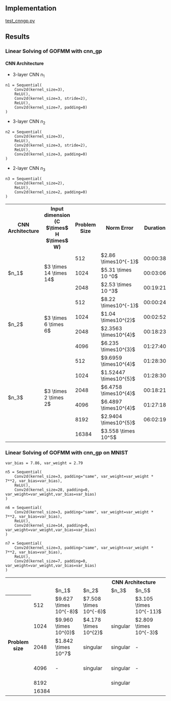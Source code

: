 ## Implementation

[test_cnngp.py](https://github.com/joelynli0110/gofmm_gp/blob/dev/test_cnngp.py)

## Results

### Linear Solving of GOFMM with cnn_gp

#### CNN Architecture

* 3-layer CNN $n_1$
```
n1 = Sequential(
    Conv2d(kernel_size=3),
    ReLU(),
    Conv2d(kernel_size=3, stride=2),
    ReLU(),
    Conv2d(kernel_size=7, padding=0)
)
```

* 3-layer CNN $n_2$
```
n2 = Sequential(
    Conv2d(kernel_size=3),
    ReLU(),
    Conv2d(kernel_size=3, stride=2),
    ReLU(),
    Conv2d(kernel_size=3, padding=0)
)
```

* 2-layer CNN $n_3$
```
n3 = Sequential(
    Conv2d(kernel_size=2),
    ReLU(),
    Conv2d(kernel_size=2, padding=0)
)
```

<table>
  <tr>
    <th> CNN Architecture </th>
    <th> Input dimension <br> (C $\times$ H $\times$ W) </th>
    <th>Problem Size</th>
    <th>Norm Error</th>
    <th>Duration</th>
  </tr>
  <tr>
    <td rowspan="3">$n_1$</td>
    <td rowspan="3">$3 \times 14 \times 14$</td>
    <td>512</td>
    <td>$2.86 \times10^{-1}$</td>
    <td>00:00:38</td>
  </tr>
  <tr>
    <td>1024</td>
    <td>$5.31 \times 10 ^0$</td>
    <td>00:03:06</td>
  </tr>
  <tr>
    <td>2048</td>
    <td>$2.53 \times 10 ^3$</td>
    <td>00:19:21</td>
  </tr>
  <tr>
    <td rowspan="5">$n_2$</td>
    <td rowspan="5">$3 \times 6 \times 6$</td>
    <td>512</td>
    <td>$8.22 \times10^{-1}$</td>
    <td>00:00:24</td>
  </tr>
  <tr>
    <td>1024</td>
    <td>$1.04 \times10^{2}$</td>
    <td>00:02:52</td>
  </tr>
  <tr>
    <td>2048</td>
    <td>$2.3563 \times10^{4}$</td>
    <td>00:18:23</td>
  </tr>
  <tr>
    <td>4096</td>
    <td>$6.235 \times10^{3}$</td>
    <td>01:27:40</td>
  <tr>
  </tr>
    <td rowspan="6">$n_3$</td>
    <td rowspan="6">$3 \times 2 \times 2$</td>
    <td>512</td>
    <td>$9.6959 \times10^{4}$</td>
    <td> 01:28:30</td>
  </tr>
  </tr>
    <td>1024</td>
    <td>$1.52447 \times10^{5}$</td>
    <td> 01:28:30</td>
  </tr>
  </tr>
    <td>2048</td>
    <td>$6.4758 \times10^{4}$</td>
    <td> 00:18:21</td>
  </tr>
  </tr>
    <td>4096</td>
    <td>$6.4897 \times10^{4}$</td>
    <td> 01:27:18</td>
  </tr>
  <tr>
    <td>8192</td>
    <td>$2.9404 \times10^{5}$</td>
    <td>06:02:19</td>
  </tr>
  <tr>
    <td>16384</td>
    <td>$3.558 \times 10^5$</td>
    <td></td>
  </tr>
</table>

### Linear Solving of GOFMM with cnn_gp on MNIST
```var_bias = 7.86, var_weight = 2.79```
```
n5 = Sequential(
    Conv2d(kernel_size=3, padding="same", var_weight=var_weight * 7**2, var_bias=var_bias),
    ReLU(),
    Conv2d(kernel_size=28, padding=0, var_weight=var_weight,var_bias=var_bias)
)
```

```
n6 = Sequential(
    Conv2d(kernel_size=3, padding="same", var_weight=var_weight * 7**2, var_bias=var_bias),
    ReLU(),
    Conv2d(kernel_size=14, padding=0, var_weight=var_weight,var_bias=var_bias)
)
```

```
n7 = Sequential(
    Conv2d(kernel_size=3, padding="same", var_weight=var_weight * 7**2, var_bias=var_bias),
    ReLU(),
    Conv2d(kernel_size=7, padding=0, var_weight=var_weight,var_bias=var_bias)
)
```


<table>
  <tr>
    <td colspan="2", rowspan="2"> </td>
    <th colspan="6"> CNN Architecture</th>
  </tr>
  <tr>
    <td> $n_1$ </td>
    <td> $n_2$ </td>
    <td> $n_3$ </td>
    <td> $n_5$ </td>
    <td> $n_6$ </td>
    <td> $n_7$ </td>
  </tr>
  <tr>
    <th rowspan="8"> Problem size </th>
  </tr>
  <tr>
    <td>512</td>
    <td>$9.627 \times 10^{-8}$</td>
    <td>$7.508 \times 10^{-6}$</td>
    <td></td>
    <td>$3.105 \times 10^{-11}$</td>
    <td> </td>
    <td> </td>
  </tr>
  <tr>
    <td>1024</td>
    <td>$9.960 \times 10^{0}$</td>
    <td>$4.178 \times 10^{2}$</td>
    <td> singular </td>
    <td>$2.809 \times 10^{-3}$</td>
    <td> </td>
    <td> $6.075 \times 10^{-1}$ </td>
  </tr>
  <tr>
    <td>2048</td>
      <td> $1.842 \times 10^7$ </td>
    <td> singular </td>
      <td> singular </td>
    <td> - </td>
    <td> $5.089 \times 10^3$ </td>
    <td>$1.163 \times 10^4$ </td>
  </tr>
  <tr>
    <td>4096</td>
    <td> - </td>
    <td> singular</td>
      <td> singular </td>
    <td> - </td>
      <td> - </td>
    <td> $3.278 \times 10^5$ </td>
  </tr>
  <tr>
    <td>8192</td>
      <td></td>
     <td></td>
      <td> singular </td>
      <td></td>
  </tr>
  <tr>
    <td>16384</td>
  </tr>
